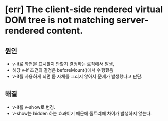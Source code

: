 # [err] The client-side rendered virtual DOM tree is not matching server-rendered content.

## 원인
- v-if로 화면을 표시할지 안할지 결정하는 로직에서 발생,
- 해당 v-if 조건의 결정은 beforeMount()에서 수행했음
- v-if를 사용하게 되면 돔 자체를 그리지 않아서 문제가 발생했다고 판단.

## 해결
- v-if를 v-show로 변경.
- v-show는 hidden 하는 효과이기 때문에 돔트리에 차이가 발생하지 않는다.
